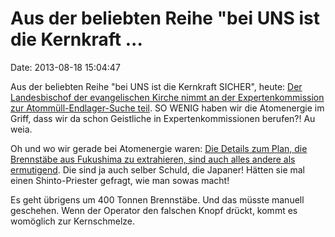 Aus der beliebten Reihe \"bei UNS ist die Kernkraft \...
========================================================

Date: 2013-08-18 15:04:47

Aus der beliebten Reihe \"bei UNS ist die Kernkraft SICHER\", heute:
[Der Landesbischof der evangelischen Kirche nimmt an der
Expertenkommission zur Atommüll-Endlager-Suche
teil](http://aktuell.evangelisch.de/artikel/87616/landesbischof-meister-fuer-expertenkommission-zur-endlager-suche-benannt).
SO WENIG haben wir die Atomenergie im Griff, dass wir da schon
Geistliche in Expertenkommissionen berufen?! Au weia.

Oh und wo wir gerade bei Atomenergie waren: [Die Details zum Plan, die
Brennstäbe aus Fukushima zu extrahieren, sind auch alles andere als
ermutigend](http://rt.com/news/fukushima-apocalypse-fuel-removal-598/).
Die sind ja auch selber Schuld, die Japaner! Hätten sie mal einen
Shinto-Priester gefragt, wie man sowas macht!

Es geht übrigens um 400 Tonnen Brennstäbe. Und das müsste manuell
geschehen. Wenn der Operator den falschen Knopf drückt, kommt es
womöglich zur Kernschmelze.

